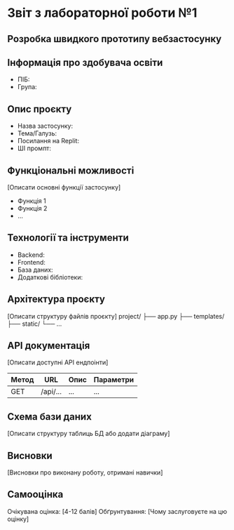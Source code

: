 # Звіт з лабораторної роботи №1

## Розробка швидкого прототипу вебзастосунку

## Інформація про здобувача освіти

- ПІБ:
- Група:

## Опис проєкту

- Назва застосунку:
- Тема/Галузь:
- Посилання на Replit:
- ШІ промпт:

## Функціональні можливості

[Описати основні функції застосунку]
- Функція 1
- Функція 2
- ...

## Технології та інструменти

- Backend:
- Frontend:
- База даних:
- Додаткові бібліотеки:

## Архітектура проєкту

[Описати структуру файлів проєкту]
project/
├── app.py
├── templates/
├── static/
└── ...

## API документація

[Описати доступні API ендпоінти]

| Метод | URL | Опис | Параметри |
|-------|-----|------|-----------|
| GET | /api/... | ... | ... |

## Схема бази даних

[Описати структуру таблиць БД або додати діаграму]

## Висновки

[Висновки про виконану роботу, отримані навички]

## Самооцінка

Очікувана оцінка: [4-12 балів]
Обґрунтування: [Чому заслуговуєте на цю оцінку]
